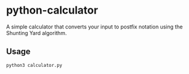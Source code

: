 # python-calculator
A simple calculator that converts your input to postfix notation using the Shunting Yard algorithm.

## Usage
```bash
python3 calculator.py
```
